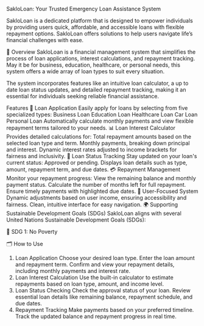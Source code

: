 SakloLoan: Your Trusted Emergency Loan Assistance System

SakloLoan is a dedicated platform  that is designed to empower individuals by providing users quick, affordable, and accessible loans with flexible repayment options. SakloLoan offers solutions to help users navigate life’s financial challenges with ease.

📝 Overview
SakloLoan is a financial management system that simplifies the process of loan applications, interest calculations, and repayment tracking. May it be for business, education, healthcare, or personal needs, this system offers a wide array of loan types to suit every situation.

The system incorporates features like an intuitive loan calculator, a up to date loan status updates, and detailed repayment tracking, making it an essential for individuals seeking reliable financial assistance.

Features
🏦 Loan Application
Easily apply for loans by selecting from five specialized types:
Business Loan
Education Loan
Healthcare Loan
Car Loan
Personal Loan
Automatically calculate monthly payments and view flexible repayment terms tailored to your needs.
📊 Loan Interest Calculator
Provides detailed calculations for:
Total repayment amounts based on the selected loan type and term.
Monthly payments, breaking down principal and interest.
Dynamic interest rates adjusted to income brackets for fairness and inclusivity.
📄 Loan Status Tracking
Stay updated on your loan's current status:
Approved or pending.
Displays loan details such as type, amount, repayment term, and due dates.
💳 Repayment Management
Monitor your repayment progress:
View the remaining balance and monthly payment status.
Calculate the number of months left for full repayment.
Ensure timely payments with highlighted due dates.
🔐 User-Focused System
Dynamic adjustments based on user income, ensuring accessibility and fairness.
Clean, intuitive interface for easy navigation.
🌍 Supporting Sustainable Development Goals (SDGs)
SakloLoan aligns with several United Nations Sustainable Development Goals (SDGs):

🎯 SDG 1: No Poverty

🗂️ How to Use
1. Loan Application
Choose your desired loan type.
Enter the loan amount and repayment term.
Confirm and view your repayment details, including monthly payments and interest rate.
2. Loan Interest Calculation
Use the built-in calculator to estimate repayments based on loan type, amount, and income level.
3. Loan Status Checking
Check the approval status of your loan.
Review essential loan details like remaining balance, repayment schedule, and due dates.
4. Repayment Tracking
Make payments based on your preferred timeline.
Track the updated balance and repayment progress in real time.
